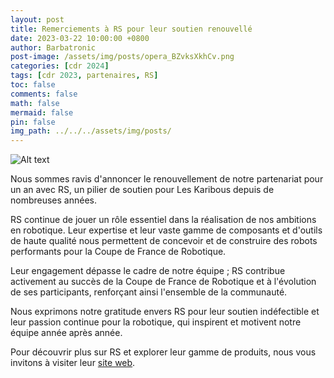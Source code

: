 ```yaml
---
layout: post
title: Remerciements à RS pour leur soutien renouvellé
date: 2023-03-22 10:00:00 +0800
author: Barbatronic
post-image: /assets/img/posts/opera_BZvksXkhCv.png
categories: [cdr 2024]
tags: [cdr 2023, partenaires, RS]
toc: false
comments: false
math: false
mermaid: false
pin: false
img_path: ../../../assets/img/posts/
---
```


![Alt text](opera_BZvksXkhCv.png)

Nous sommes ravis d'annoncer le renouvellement de notre partenariat pour un an avec RS, un pilier de soutien pour Les Karibous depuis de nombreuses années.

RS continue de jouer un rôle essentiel dans la réalisation de nos ambitions en robotique. Leur expertise et leur vaste gamme de composants et d'outils de haute qualité nous permettent de concevoir et de construire des robots performants pour la Coupe de France de Robotique.

Leur engagement dépasse le cadre de notre équipe ; RS contribue activement au succès de la Coupe de France de Robotique et à l'évolution de ses participants, renforçant ainsi l'ensemble de la communauté.

Nous exprimons notre gratitude envers RS pour leur soutien indéfectible et leur passion continue pour la robotique, qui inspirent et motivent notre équipe année après année.

Pour découvrir plus sur RS et explorer leur gamme de produits, nous vous invitons à visiter leur [site web](https://fr.rs-online.com/web/).
